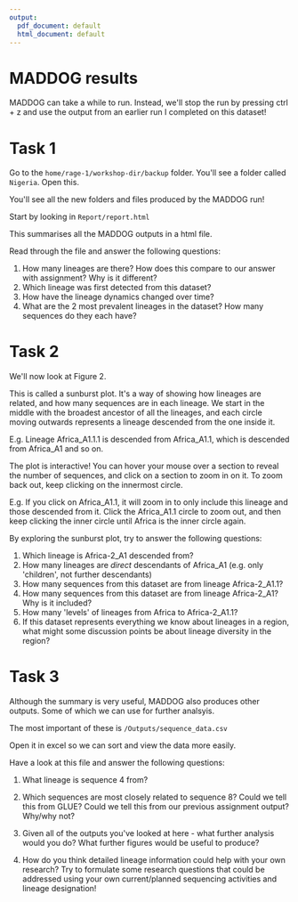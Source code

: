 ```yaml
---
output:
  pdf_document: default
  html_document: default
---
```

# MADDOG results

MADDOG can take a while to run. Instead, we'll stop the run by pressing ctrl + z and use the output from an earlier run I completed on this dataset!

# Task 1

Go to the `home/rage-1/workshop-dir/backup` folder. You'll see a folder called `Nigeria`. Open this.

You'll see all the new folders and files produced by the MADDOG run!

Start by looking in `Report/report.html`

This summarises all the MADDOG outputs in a html file. 

Read through the file and answer the following questions:
1. How many lineages are there? How does this compare to our answer with assignment? Why is it different?
2. Which lineage was first detected from this dataset?
3. How have the lineage dynamics changed over time? 
4. What are the 2 most prevalent lineages in the dataset? How many sequences do they each have?

# Task 2

We'll now look at Figure 2.

This is called a sunburst plot. It's a way of showing how lineages are related, and how many sequences are in each lineage. We start in the middle with the broadest ancestor of all the lineages, and each circle moving outwards represents a lineage descended from the one inside it. 

E.g. Lineage Africa_A1.1.1 is descended from Africa_A1.1, which is descended from Africa_A1 and so on. 

The plot is interactive! You can hover your mouse over a section to reveal the number of sequences, and click on a section to zoom in on it. To zoom back out, keep clicking on the innermost circle. 

E.g. If you click on Africa_A1.1, it will zoom in to only include this lineage and those descended from it. Click the Africa_A1.1 circle to zoom out, and then keep clicking the inner circle until Africa is the inner circle again. 

By exploring the sunburst plot, try to answer the following questions:

1. Which lineage is Africa-2_A1 descended from?
2. How many lineages are *direct* descendants of Africa_A1 (e.g. only 'children', not further descendants)
3. How many sequences from this dataset are from lineage Africa-2_A1.1?
4. How many sequences from this dataset are from lineage Africa-2_A1? Why is it included?
5. How many 'levels' of lineages from Africa to Africa-2_A1.1?
6. If this dataset represents everything we know about lineages in a region, what might some discussion points be about lineage diversity in the region?


# Task 3

Although the summary is very useful, MADDOG also produces other outputs. Some of which we can use for further analsyis. 

The most important of these is `/Outputs/sequence_data.csv`

Open it in excel so we can sort and view the data more easily.

Have a look at this file and answer the following questions:

1. What lineage is sequence 4 from?
2. Which sequences are most closely related to sequence 8? Could we tell this from GLUE? Could we tell this from our previous assignment output? Why/why not?

3. Given all of the outputs you've looked at here - what further analysis would you do? What further figures would be useful to produce?

4. How do you think detailed lineage information could help with your own research? Try to formulate some research questions that could be addressed using your own current/planned sequencing activities and lineage designation! 

